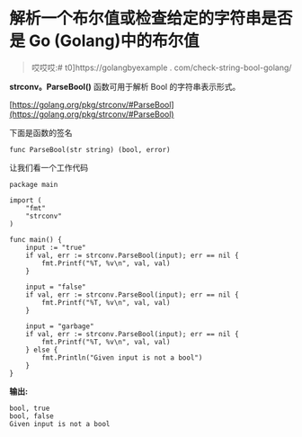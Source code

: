 # 解析一个布尔值或检查给定的字符串是否是 Go (Golang)中的布尔值

> 哎哎哎:# t0]https://golangbyexample . com/check-string-bool-golang/

**strconv。ParseBool()** 函数可用于解析 Bool 的字符串表示形式。

[https://golang.org/pkg/strconv/#ParseBool](https://golang.org/pkg/strconv/#ParseBool)

下面是函数的签名

```
func ParseBool(str string) (bool, error)
```

让我们看一个工作代码

```
package main

import (
    "fmt"
    "strconv"
)

func main() {
    input := "true"
    if val, err := strconv.ParseBool(input); err == nil {
        fmt.Printf("%T, %v\n", val, val)
    }

    input = "false"
    if val, err := strconv.ParseBool(input); err == nil {
        fmt.Printf("%T, %v\n", val, val)
    }

    input = "garbage"
    if val, err := strconv.ParseBool(input); err == nil {
        fmt.Printf("%T, %v\n", val, val)
    } else {
        fmt.Println("Given input is not a bool")
    }
}
```

**输出:**

```
bool, true
bool, false
Given input is not a bool
```